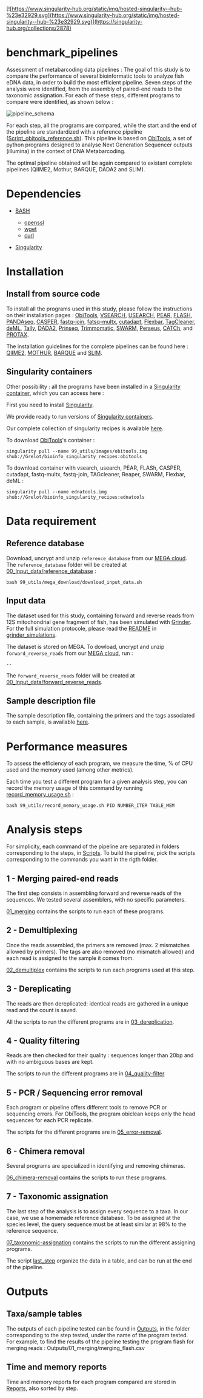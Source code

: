  [![https://www.singularity-hub.org/static/img/hosted-singularity--hub-%23e32929.svg](https://www.singularity-hub.org/static/img/hosted-singularity--hub-%23e32929.svg)](https://singularity-hub.org/collections/2878)

# benchmark_pipelines

Assessment of metabarcoding data pipelines :
The goal of this study is to compare the performance of several bioinformatic tools to analyze fish eDNA data, in order to build the most efficient pipeline.
Seven steps of the analysis were identified, from the assembly of paired-end reads to the taxonomic assignation.
For each of these steps, different programs to compare were identified, as shown below :

![pipeline_schema](schema_protocole.PNG)

For each step, all the programs are compared, while the start and the end of the pipeline are standardized with a reference pipeline ([Script_obitools_reference.sh](Script_obitools_reference.sh)). This pipeline is based on [ObiTools](https://git.metabarcoding.org/obitools/obitools/wikis/home), a set of python programs designed to analyse Next Generation Sequencer outputs (illumina) in the context of DNA Metabarcoding.

The optimal pipeline obtained will be again compared to existant complete pipelines (QIIME2, Mothur, BARQUE, DADA2 and SLIM).

# Dependencies

* [BASH](https://www.gnu.org/software/bash/)
	- [openssl](https://www.openssl.org/)
	- [wget](https://www.gnu.org/software/wget/)
	- [curl](https://curl.haxx.se/)

* [Singularity](https://www.sylabs.io/docs/)

# Installation

## Install from source code

To install all the programs used in this study, please follow the instructions on their installation pages : [ObiTools](https://pythonhosted.org/OBITools/welcome.html#installing-the-obitools), [VSEARCH](https://github.com/torognes/vsearch), [USEARCH](https://drive5.com/usearch/download.html), [PEAR](http://www.exelixis-lab.org/web/software/pear), [FLASH](https://sourceforge.net/projects/flashpage/files), [PANDAseq](https://github.com/neufeld/pandaseq), [CASPER](http://best.snu.ac.kr/casper/index.php?name=manual), [fastq-join](https://github.com/brwnj/fastq-join), [fatsq-multx](https://github.com/brwnj/fastq-multx), [cutadapt](https://cutadapt.readthedocs.io/en/stable/installation.html), [Flexbar](https://github.com/seqan/flexbar), [TagCleaner](https://sourceforge.net/projects/tagcleaner/files), [deML](https://github.com/grenaud/deml), [Tally](https://www.ebi.ac.uk/research/enright/software/kraken), [DADA2](https://benjjneb.github.io/dada2/dada-installation.html), [Prinseq](https://sourceforge.net/projects/prinseq/files/), [Trimmomatic](http://www.usadellab.org/cms/index.php?page=trimmomatic), [SWARM](https://github.com/torognes/swarm), [Perseus](https://code.google.com/archive/p/ampliconnoise/), [CATCh](https://github.com/M-Mysara/CATCh), and [PROTAX](https://www.helsinki.fi/en/researchgroups/statistical-ecology/software#section-49869).

The installation guidelines for the complete pipelines can be found here : [QIIME2](https://docs.qiime2.org/2019.4/install), [MOTHUR](https://github.com/mothur/mothur), [BARQUE](https://github.com/enormandeau/barque) and [SLIM](https://github.com/yoann-dufresne/SLIM).

## Singularity containers

Other possibility : all the programs have been installed in a [Singularity container](https://www.sylabs.io/docs/), which you can access here :

First you need to install [Singularity](https://github.com/sylabs/singularity/blob/master/INSTALL.md).

We provide ready to run versions of [Singularity containers](https://www.sylabs.io/).

Our complete collection of singularity recipes is available [here](https://github.com/Grelot/bioinfo_singularity_recipes).

To download [ObiTools](https://pythonhosted.org/OBITools/welcome.html#installing-the-obitools)'s container :
```
singularity pull --name 99_utils/images/obitools.img shub://Grelot/bioinfo_singularity_recipes:obitools
```

To download container with vsearch, usearch, PEAR, FLASh, CASPER, cutadapt, fastq-multx, fastq-join, TAGcleaner, Reaper, SWARM, Flexbar, deML :
```
singularity pull --name ednatools.img shub://Grelot/bioinfo_singularity_recipes:ednatools
```


# Data requirement

## Reference database

Download, uncrypt and unzip `reference_database` from our [MEGA cloud](https://mega.nz/). The `reference_database` folder will be created at [00_Input_data/reference_database](00_Input_data) :
```
bash 99_utils/mega_download/download_input_data.sh
```

## Input data

The dataset used for this study, containing forward and reverse reads from 12S mitochondrial gene fragment of fish, has been simulated with [Grinder](https://sourceforge.net/projects/biogrinder/). For the full simulation protocole, please read the [README](grinder_simulations/README.md) in [grinder_simulations](grinder_simulations).

The dataset is stored on MEGA. To dowload, uncrypt and unzip `forward_reverse_reads` from our [MEGA cloud](https://mega.nz/), run :
```
--
```

The `forward_reverse_reads` folder will be created at [00_Input_data/forward_reverse_reads](00_Input_data).

## Sample description file

The sample description file, containing the primers and the tags associated to each sample, is available [here](00_Input_data/sample_description_file.txt).


# Performance measures

To assess the efficiency of each program, we measure the time, % of CPU used and the memory used (among other metrics).

Each time you test a different program for a given analysis step, you can record the memory usage of this command by running [record_memory_usage.sh](99_utils/record_memory_usage.sh) :

```
bash 99_utils/record_memory_usage.sh PID NUMBER_ITER TABLE_MEM
```


# Analysis steps

For simplicity, each command of the pipeline are separated in folders corresponding to the steps, in [Scripts](Scripts). To build the pipeline, pick the scripts corresponding to the commands you want in the rigth folder. 

## 1 - Merging paired-end reads

The first step consists in assembling forward and reverse reads of the sequences. We tested several assemblers, with no specific parameters.

[01_merging](Scripts/01_merging) contains the scripts to run each of these programs.

## 2 - Demultiplexing

Once the reads assembled, the primers are removed (max. 2 mismatches allowed by primers). The tags are also removed (no mismatch allowed) and each read is assigned to the sample it comes from.

[02_demultiplex](Scripts/02_demultiplex) contains the scripts to run each programs used at this step.

## 3 - Dereplicating

The reads are then dereplicated: identical reads are gathered in a unique read and the count is saved.

All the scripts to run the different programs are in [03_dereplication](Scripts/03_dereplication).

## 4 - Quality filtering

Reads are then checked for their quality : sequences longer than 20bp and with no ambiguous bases are kept.

The scripts to run the different programs are in [04_quality-filter](Scripts/04_quality-filter)

## 5 - PCR / Sequencing error removal

Each program or pipeline offers different tools to remove PCR or sequencing errors. For ObiTools, the program obiclean keeps only the head sequences for each PCR replicate.

The scripts for the different programs are in [05_error-removal](Scripts/05_error-removal).

## 6 - Chimera removal

Several programs are specialized in identifying and removing chimeras. 

[06_chimera-removal](Scripts/06_chimera-removal) contains the scripts to run these programs.

## 7 - Taxonomic assignation

The last step of the analysis is to assign every sequence to a taxa. In our case, we use a homemade reference database. To be assigned at the species level, the query sequence must be at least similar at 98% to the reference sequence.

[07_taxonomic-assignation](Scripts/07_taxonomic-assignation) contains the scripts to run the different assigning programs.


The script [last_step](Scripts/last_step.sh) organize the data in a table, and can be run at the end of the pipeline.

# Outputs

## Taxa/sample tables

The outputs of each pipeline tested can be found in [Outputs](Outputs), in the folder corresponding to the step tested, under the name of the program tested.
For example, to find the results of the pipeline testing the program flash for merging reads : Outputs/01_merging/merging_flash.csv

## Time and memory reports

Time and memory reports for each program compared are stored in [Reports](Reports), also sorted by step.